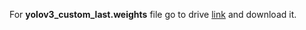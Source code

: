 For **yolov3_custom_last.weights** file go to drive [link](https://drive.google.com/file/d/1-6obUMde4KHN6cqWjW1foCkCdv4OUGCh/view?usp=sharing) and download it.